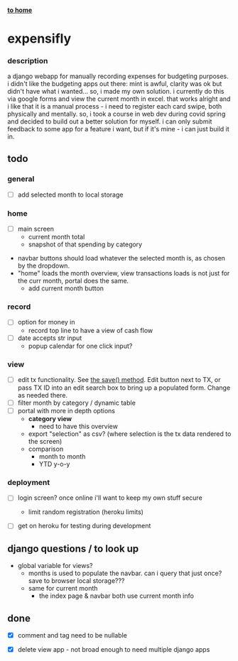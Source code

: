 #### [to home](https://jackforgash.com/)

# expensifly

### description
a django webapp for manually recording expenses for budgeting purposes.  
i didn't like the budgeting apps out there: mint is awful, clarity was ok but didn't have what i wanted... so, i made my own solution. i currently do this via google forms and view the current month in excel. that works alright and i like that it is a manual process - i need to register each card swipe, both physically and mentally. so, i took a course in web dev during covid spring and decided to build out a better solution for myself. i can only submit feedback to some app for a feature i want, but if it's mine - i can just build it in.  


## todo
### general
- [ ] add selected month to local storage

### home
- [ ] main screen
  - current month total
  - snapshot of that spending by category
- navbar buttons should load whatever the selected month is, as chosen by the dropdown.
- "home" loads the month overview, view transactions loads is not just for the curr month, portal does the same.
  - add current month button

### record
- [ ] option for money in
  - record top line to have a view of cash flow
- [ ] date accepts str input
  - popup calendar for one click input?

### view
- [ ] edit tx functionality. See [the save() method](https://docs.djangoproject.com/en/3.0/topics/forms/modelforms/#the-save-method). Edit button next to TX, or pass TX ID into an edit search box to bring up a populated form. Change as needed there.
- [ ] filter month by category / dynamic table
- [ ] portal with more in depth options
  - **category view**
    - need to have this overview
  - export "selection" as csv? (where selection is the tx data rendered to the screen)
  - comparison
    - month to month
    - YTD y-o-y

### deployment
- [ ] login screen? once online i'll want to keep my own stuff secure
  - limit random registration (heroku limits)
- [ ] get on heroku for testing during development


## django questions / to look up
- global variable for views?
  - months is used to populate the navbar. can i query that just once? save to browser local storage???
  - same for current month
    - the index page & navbar both use current month info


## done

- [x] comment and tag need to be nullable
- [x] delete view app - not broad enough to need multiple django apps


